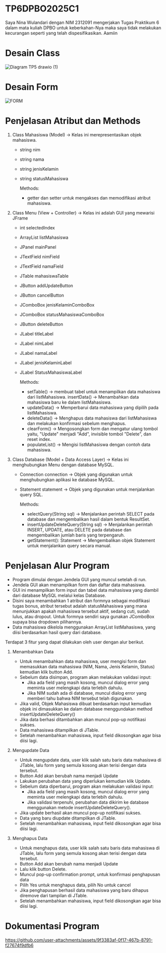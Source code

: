 # TP6DPBO2025C1
Saya Nina Wulandari dengan NIM 2312091 mengerjakan Tugas Praktikum 6 dalam mata kuliah DPBO untuk keberkahan-Nya maka saya tidak melakukan kecurangan seperti yang telah dispesifikasikan. Aamiin

# Desain Class
![Diagram TP5 drawio (1)](https://github.com/user-attachments/assets/72f6c2c0-ee83-477a-b312-36b5a7991e69)

# Desain Form
![FORM](https://github.com/user-attachments/assets/622954bb-284f-40af-b70a-7cacad44da29)


# Penjelasan Atribut dan Methods
1. Class Mahasiswa (Model) → Kelas ini merepresentasikan objek mahasiswa.
   * string nim
   * string nama
   * string jenisKelamin
   * string statusMahasiswa

     Methods:
      * getter dan setter untuk mengakses dan memodifikasi atribut mahasiswa.
    
2. Class Menu (View + Controller) → Kelas ini adalah GUI yang mewarisi JFrame
   * int selectedIndex
   * ArrayList<Mahasiswa> listMahasiswa
   * JPanel mainPanel
   * JTextField nimField
   * JTextField namaField
   * JTable mahasiswaTable
   * JButton addUpdateButton
   * JButton cancelButton
   * JComboBox<String> jenisKelaminComboBox
   * JComboBox<String> statusMahasiswaComboBox
   * JButton deleteButton
   * JLabel titleLabel
   * JLabel nimLabel
   * JLabel namaLabel
   * JLabel jenisKelaminLabel
   * JLabel StatusMahasiswaLabel
     
     Methods:
      * setTable() → membuat tabel untuk menampilkan data mahasiswa dari listMahasiswa.
     insertData() → Menambahkan data mahasiswa baru ke dalam listMahasiswa.
      * updateData() → Memperbarui data mahasiswa yang dipilih pada listMahasiswa.
      * deleteData() → Menghapus data mahasiswa dari listMahasiswa dan melakukan konfirmasi sebelum menghapus.
      * clearForm() → Mengosongkan form dan mengatur ulang tombol yaitu, "Update" menjadi "Add", invisible tombol "Delete", dan reset index.
      * populateList() → Mengisi listMahasiswa dengan contoh data mahasiswa.


 3. Class Database (Model + Data Access Layer) → Kelas ini menghubungkan Menu dengan database MySQL.
    * Connection connection → Objek yang digunakan untuk menghubungkan aplikasi ke database MySQL.
    * Statement statement → Objek yang digunakan untuk menjalankan query SQL.

        Methods:
       * selectQuery(String sql) → Menjalankan perintah SELECT pada database dan mengembalikan hasil dalam bentuk ResultSet.
       * insertUpdateDeleteQuery(String sql) → Menjalankan perintah INSERT, UPDATE, atau DELETE pada database dan mengembalikan jumlah baris yang terpengaruh.
       * getStatement(): Statement → Mengembalikan objek Statement untuk menjalankan query secara manual.


# Penjelasan Alur Program
 * Program dimulai dengan Jendela GUI yang muncul setelah di run.
 * Jendela GUI akan menampilkan form dan daftar data mahasiswa.
 * GUI ini menampilkan form input dan tabel data mahasiswa yang diambil dari database MySQL melalui kelas Database.
 * Disini saya menambahkan 1 atribut dan formnya sebagai modifikasi tugas bonus, atribut tersebut adalah statusMahasiswa yang mana menunjukkan apakah mahasiswa tersebut aktif, sedang cuti, sudah         lulus, atau dropout. Untuk formnya sendiri saya gunakan JComboBox supaya bisa dropdown pilihannya.
 * Data mahasiswa dikelola menggunakan ArrayList<Mahasiswa> listMahasiswa, yang diisi berdasarkan hasil query dari database.

Terdapat 3 fitur yang dapat dilakukan oleh user dengan alur berikut.
   1. Menambahkan Data
       * Untuk menambahkan data mahasiswa, user mengisi form dan memasukkan data mahasiswa (NIM, Nama, Jenis Kelamin, Status) kemudian klik button Add.
       * Sebelum data disimpan, program akan melakukan validasi input:
            - Jika ada field yang masih kosong, muncul dialog error yang meminta user melengkapi data terlebih dahulu.
            - Jika NIM sudah ada di database, muncul dialog error yang memberi tahu bahwa NIM tersebut telah digunakan.
       * Jika valid, Objek Mahasiswa dibuat berdasarkan input kemudian objek ini dimasukkan ke dalam database menggundakan method insertUpdateDeleteQuery()
       * Jika data berhasi ditambahkan akan muncul pop-up notifikasi sukses.
       * Data mahasiswa ditampilkan di JTable.
       * Setelah menambahkan mahasiswa, input field dikosongkan agar bisa diisi lagi.
         
   2. Mengupdate Data
       * Untuk mengupdate data, user klik salah satu baris data mahasiswa di JTable, lalu form yang semula kosong akan terisi dengan data tersebut.
       * Button Add akan berubah nama menjadi Update
       * Lakukan perubahan data yang diperlukan kemudian klik Update.
       * Sebelum data diperbarui, program akan melakukan validasi input:
            - Jika ada field yang masih kosong, muncul dialog error yang meminta user melengkapi data terlebih dahulu.
            - Jika validasi terpenuhi, perubahan data dikirim ke database menggunakan metode insertUpdateDeleteQuery().
       * Jika update berhasil akan muncul pop-up notifikasi sukses.
       * Data yang baru diupdate ditampilkan di JTable.
       * Setelah menambahkan mahasiswa, input field dikosongkan agar bisa diisi lagi.
  
  3. Menghapus Data
       * Untuk menghapus data, user klik salah satu baris data mahasiswa di JTable, lalu form yang semula kosong akan terisi dengan data tersebut.
       * Button Add akan berubah nama menjadi Update
       * Lalu klik button Delete.
       * Muncul pop-up confirmation prompt, untuk konfirmasi penghapusan data
       * Pilih Yes untuk menghapus data, pilih No untuk cancel
       * Jika penghapusan berhasil data mahasiswa yang baru dihapus diremove dari tampilan di JTable.
       * Setelah menambahkan mahasiswa, input field dikosongkan agar bisa diisi lagi.


# Dokumentasi Program
https://github.com/user-attachments/assets/9f3383af-0f17-467b-8791-f27674f9dfb6



